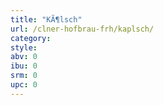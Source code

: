 ```yaml
---
title: "KÃ¶lsch"
url: /clner-hofbrau-frh/kaplsch/
category: 
style: 
abv: 0
ibu: 0
srm: 0
upc: 0
---
```


